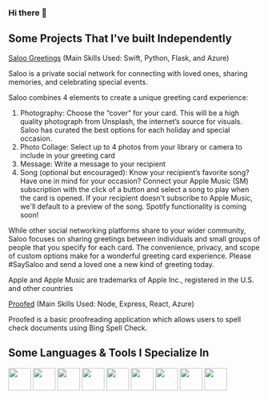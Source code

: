 ### Hi there 👋

<h2> Some Projects That I've built Independently</h2>
<p align="left">
    <a href="https://apps.apple.com/us/app/saloo-greetings/id6450127182">Saloo Greetings</a> (Main Skills Used: Swift, Python, Flask, and Azure)<br>
    
Saloo is a private social network for connecting with loved ones, sharing memories, and celebrating special events.

Saloo combines 4 elements to create a unique greeting card experience:
1. Photography: Choose the “cover” for your card. This will be a high quality photograph from Unsplash, the internet’s source for visuals. Saloo has curated the best options for each holiday and special occasion.
2. Photo Collage: Select up to 4 photos from your library or camera to include in your greeting card
3. Message: Write a message to your recipient
4. Song (optional but encouraged): Know your recipient’s favorite song? Have one in mind for your occasion? Connect your Apple Music (SM) subscription with the click of a button and select a song to play when the card is opened. If your recipient doesn't subscribe to Apple Music, we'll default to a preview of the song. Spotify functionality is coming soon!

While other social networking platforms share to your wider community, Saloo focuses on sharing greetings between individuals and small groups of people that you specify for each card. The convenience, privacy, and scope of custom options make for a wonderful greeting card experience. Please #SaySaloo and send a loved one a new kind of greeting today.

Apple and Apple Music are trademarks of Apple Inc., registered in the U.S. and other countries <br>

<a href="https://proofed.azurewebsites.net">Proofed</a> (Main Skills Used: Node, Express, React, Azure)<br>

Proofed is a basic proofreading application which allows users to spell check documents using Bing Spell Check.
</p>

<h2> Some Languages & Tools I Specialize In</h2>
<p align="left">
<img src="https://cdn.jsdelivr.net/gh/devicons/devicon/icons/python/python-original-wordmark.svg" width="45" height="45"/>
<img src="https://cdn.jsdelivr.net/gh/devicons/devicon/icons/javascript/javascript-plain.svg" width="45" height="45"/>
<img src="https://cdn.jsdelivr.net/gh/devicons/devicon/icons/swift/swift-original.svg" width="45" height="45"/>
<img src="https://cdn.jsdelivr.net/gh/devicons/devicon/icons/azure/azure-original-wordmark.svg" width="45" height="45"/>
<img src="https://cdn.jsdelivr.net/gh/devicons/devicon/icons/nodejs/nodejs-original-wordmark.svg" width="45" height="45"/>
<img src="https://cdn.jsdelivr.net/gh/devicons/devicon/icons/react/react-original-wordmark.svg" width="45" height="45"/>
<i class="devicon-express-original-wordmark"></i>
<img src="https://cdn.jsdelivr.net/gh/devicons/devicon/icons/mongodb/mongodb-original-wordmark.svg" width="45" height="45"/>
<img src="https://cdn.jsdelivr.net/gh/devicons/devicon/icons/xcode/xcode-plain.svg" width="45" height="45"/>
<img src="https://cdn.jsdelivr.net/gh/devicons/devicon/icons/mysql/mysql-original-wordmark.svg" width="45" height="45" />          
</p>          
<!--
**samuelblack11/samuelblack11** is a ✨ _special_ ✨ repository because its `README.md` (this file) appears on your GitHub profile.

Here are some ideas to get you started:

- 🔭 I’m currently working on ...
- 🌱 I’m currently learning ...
- 👯 I’m looking to collaborate on ...
- 🤔 I’m looking for help with ...
- 💬 Ask me about ...
- 📫 How to reach me: ...
- ⚡ Fun fact: ...
-->
